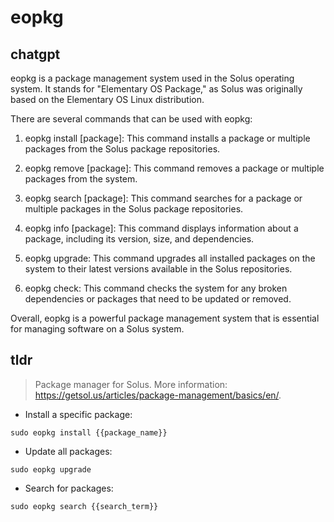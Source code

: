 # eopkg 
## chatgpt 
eopkg is a package management system used in the Solus operating system. It stands for "Elementary OS Package," as Solus was originally based on the Elementary OS Linux distribution.

There are several commands that can be used with eopkg:

1. eopkg install [package]: This command installs a package or multiple packages from the Solus package repositories.

2. eopkg remove [package]: This command removes a package or multiple packages from the system.

3. eopkg search [package]: This command searches for a package or multiple packages in the Solus package repositories.

4. eopkg info [package]: This command displays information about a package, including its version, size, and dependencies.

5. eopkg upgrade: This command upgrades all installed packages on the system to their latest versions available in the Solus repositories.

6. eopkg check: This command checks the system for any broken dependencies or packages that need to be updated or removed.

Overall, eopkg is a powerful package management system that is essential for managing software on a Solus system. 

## tldr 
 
> Package manager for Solus.
> More information: <https://getsol.us/articles/package-management/basics/en/>.

- Install a specific package:

`sudo eopkg install {{package_name}}`

- Update all packages:

`sudo eopkg upgrade`

- Search for packages:

`sudo eopkg search {{search_term}}`
